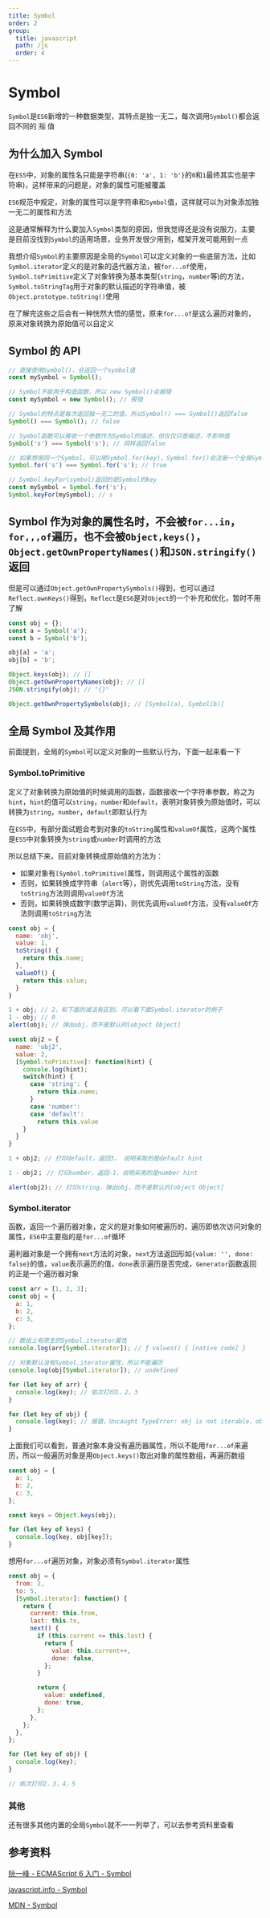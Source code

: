 ```yaml
---
title: Symbol
order: 2
group:
  title: javascript
  path: /js
  order: 4
---
```


# Symbol

`Symbol`是`ES6`新增的一种数据类型，其特点是独一无二，每次调用`Symbol()`都会返回不同的 🈯 值

## 为什么加入 Symbol

在`ES5`中，对象的属性名只能是字符串(`{0: 'a', 1: 'b'}`的`0`和`1`最终其实也是字符串)，这样带来的问题是，对象的属性可能被覆盖

`ES6`规范中规定，对象的属性可以是字符串和`Symbol`值，这样就可以为对象添加独一无二的属性和方法

这是通常解释为什么要加入`Symbol`类型的原因，但我觉得还是没有说服力，主要是目前没找到`Symbol`的适用场景，业务开发很少用到，框架开发可能用到一点

我想介绍`Symbol`的主要原因是全局的`Symbol`可以定义对象的一些底层方法，比如`Symbol.iterator`定义的是对象的迭代器方法，被`for...of`使用，`Symbol.toPrimitive`定义了对象转换为基本类型(`string`，`number`等)的方法，`Symbol.toStringTag`用于对象的默认描述的字符串值，被`Object.prototype.toString()`使用

在了解完这些之后会有一种恍然大悟的感觉，原来`for...of`是这么遍历对象的，原来对象转换为原始值可以自定义

## Symbol 的 API

```js
// 直接使用Symbol()，会返回一个symbol值
const mySymbol = Symbol();

// Symbol不能用于构造函数，所以 new Symbol()会报错
const mySymbol = new Symbol(); // 报错

// Symbol的特点是每次返回独一无二的值，所以Symbol() === Symbol()返回false
Symbol() === Symbol(); // false

// Symbol函数可以接收一个参数作为Symbol的描述，但仅仅只是描述，不影响值
Symbol('s') === Symbol('s'); // 同样返回false

// 如果想用同一个Symbol，可以用Symbol.for(key)，Symbol.for()会注册一个全局Symbol，如果已经存在则直接返回已存在的Symbol
Symbol.for('s') === Symbol.for('s'); // true

// Symbol.keyFor(symbol)返回的是Symbol的key
const mySymbol = Symbol.for('s');
Symbol.keyFor(mySymbol); // s
```

## Symbol 作为对象的属性名时，不会被`for...in`，`for,,,of`遍历，也不会被`Object,keys()`，`Object.getOwnPropertyNames()`和`JSON.stringify()`返回

但是可以通过`Object.getOwnPropertySymbols()`得到，也可以通过`Reflect.ownKeys()`得到，`Reflect`是`ES6`是对`Object`的一个补充和优化，暂时不用了解

```js
const obj = {};
const a = Symbol('a');
const b = Symbol('b');

obj[a] = 'a';
obj[b] = 'b';

Object.keys(obj); // []
Object.getOwnPropertyNames(obj); // []
JSON.stringify(obj); // "{}"

Object.getOwnPropertySymbols(obj); // [Symbol(a), Symbol(b)]
```

## 全局 Symbol 及其作用

前面提到，全局的`Symbol`可以定义对象的一些默认行为，下面一起来看一下

### Symbol.toPrimitive

定义了对象转换为原始值的时候调用的函数，函数接收一个字符串参数，称之为`hint`，`hint`的值可以`string`，`number`和`default`，表明对象转换为原始值时，可以转换为`string`，`number`，`default`即默认行为

在`ES5`中，有部分面试题会考到对象的`toString`属性和`valueOf`属性，这两个属性是`ES5`中对象转换为`string`或`number`时调用的方法

所以总结下来，目前对象转换成原始值的方法为：

- 如果对象有`[Symbol.toPrimitive]`属性，则调用这个属性的函数
- 否则，如果转换成字符串（`alert`等），则优先调用`toString`方法，没有`toString`方法则调用`valueOf`方法
- 否则，如果转换成数字(数学运算)，则优先调用`valueOf`方法，没有`valueOf`方法则调用`toString`方法

```js
const obj = {
  name: 'obj',
  value: 1,
  toString() {
    return this.name;
  },
  valueOf() {
    return this.value;
  }
}

1 + obj; // 2，和下面的减法有区别，可以看下面Symbol.iterator的例子
1 - obj; // 0
alert(obj); // 弹出obj，而不是默认的[object Object]

const obj2 = {
  name: 'obj2',
  value: 2,
  [Symbol.toPrimitive]: function(hint) {
    console.log(hint);
    switch(hint) {
      case 'string': {
        return this.name;
      }
      case 'number':
      case 'default':
        return this.value
    }
  }
}

1 + obj2; // 打印default，返回3， 说明采取的是default hint

1 - obj2； // 打印number，返回-1，说明采用的是number hint

alert(obj2); // 打印string，弹出obj，而不是默认的[object Object]

```

### Symbol.iterator

函数，返回一个遍历器对象，定义的是对象如何被遍历的，遍历即依次访问对象的属性，`ES6`中主要指的是`for...of`循环

遍利器对象是一个拥有`next`方法的对象，`next`方法返回形如`{value: '', done: false}`的值，`value`表示遍历的值，`done`表示遍历是否完成，`Generator`函数返回的正是一个遍历器对象

```js
const arr = [1, 2, 3];
const obj = {
  a: 1,
  b: 2,
  c: 3,
};

// 数组上有原生的Symbol.iterator属性
console.log(arr[Symbol.iterator]); // ƒ values() { [native code] }

// 对象默认没有Symbol.iterator属性，所以不能遍历
console.log(obj[Symbol.iterator]); // undefined

for (let key of arr) {
  console.log(key); // 依次打印1，2，3
}

for (let key of obj) {
  console.log(key); // 报错，Uncaught TypeError: obj is not iterable，obj是不可遍历的
}
```

上面我们可以看到，普通对象本身没有遍历器属性，所以不能用`for...of`来遍历，所以一般遍历对象是用`Object.keys()`取出对象的属性数组，再遍历数组

```js
const obj = {
  a: 1,
  b: 2,
  c: 3,
};

const keys = Object.keys(obj);

for (let key of keys) {
  console.log(key, obj[key]);
}
```

想用`for...of`遍历对象，对象必须有`Symbol.iterator`属性

```js
const obj = {
  from: 2,
  to: 5,
  [Symbol.iterator]: function() {
    return {
      current: this.from,
      last: this.to,
      next() {
        if (this.current <= this.last) {
          return {
            value: this.current++,
            done: false,
          };
        }

        return {
          value: undefined,
          done: true,
        };
      },
    };
  },
};

for (let key of obj) {
  console.log(key);
}

// 依次打印2，3，4，5
```

### 其他

还有很多其他内置的全局`Symbol`就不一一列举了，可以去参考资料里查看

## 参考资料

[阮一峰 - ECMAScript 6 入门 - Symbol](https://es6.ruanyifeng.com/#docs/symbol)

[javascript.info - Symbol](https://zh.javascript.info/symbol)

[MDN - Symbol](https://developer.mozilla.org/zh-CN/docs/Web/JavaScript/Reference/Global_Objects/Symbol)

